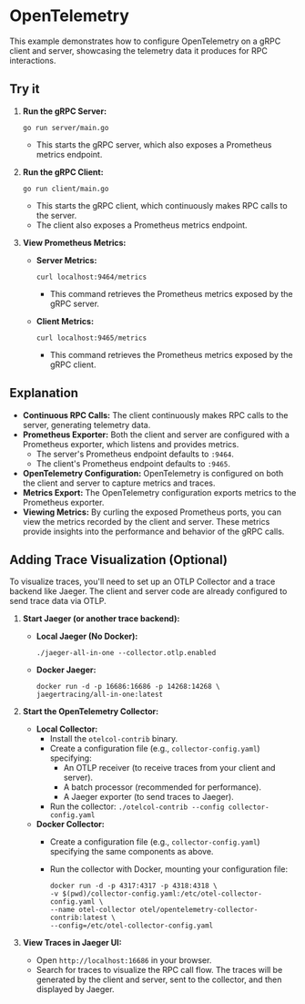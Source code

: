 # OpenTelemetry

This example demonstrates how to configure OpenTelemetry on a gRPC client
and server, showcasing the telemetry data it produces for RPC interactions.

## Try it

1.  **Run the gRPC Server:**

    ```
    go run server/main.go
    ```

    * This starts the gRPC server, which also exposes a Prometheus
        metrics endpoint.

2.  **Run the gRPC Client:**

    ```
    go run client/main.go
    ```

    * This starts the gRPC client, which continuously makes RPC calls
        to the server.
    * The client also exposes a Prometheus metrics endpoint.

3.  **View Prometheus Metrics:**

    * **Server Metrics:**

        ```
        curl localhost:9464/metrics
        ```

        * This command retrieves the Prometheus metrics exposed by the
            gRPC server.

    * **Client Metrics:**

        ```
        curl localhost:9465/metrics
        ```

        * This command retrieves the Prometheus metrics exposed by the
            gRPC client.

## Explanation

* **Continuous RPC Calls:** The client continuously makes RPC calls to
    the server, generating telemetry data.
* **Prometheus Exporter:** Both the client and server are configured
    with a Prometheus exporter, which listens and provides metrics.
    * The server's Prometheus endpoint defaults to `:9464`.
    * The client's Prometheus endpoint defaults to `:9465`.
* **OpenTelemetry Configuration:** OpenTelemetry is configured on both
    the client and server to capture metrics and traces.
* **Metrics Export:** The OpenTelemetry configuration exports metrics to
    the Prometheus exporter.
* **Viewing Metrics:** By curling the exposed Prometheus ports, you can
    view the metrics recorded by the client and server. These metrics
    provide insights into the performance and behavior of the gRPC calls.

## Adding Trace Visualization (Optional)

To visualize traces, you'll need to set up an OTLP Collector and a trace
backend like Jaeger. The client and server code are already configured
to send trace data via OTLP.

1.  **Start Jaeger (or another trace backend):**

    * **Local Jaeger (No Docker):**

        ```
        ./jaeger-all-in-one --collector.otlp.enabled
        ```

    * **Docker Jaeger:**

        ```
        docker run -d -p 16686:16686 -p 14268:14268 \
        jaegertracing/all-in-one:latest
        ```

2.  **Start the OpenTelemetry Collector:**

    * **Local Collector:**
        * Install the `otelcol-contrib` binary.
        * Create a configuration file (e.g., `collector-config.yaml`)
            specifying:
            * An OTLP receiver (to receive traces from your client and
                server).
            * A batch processor (recommended for performance).
            * A Jaeger exporter (to send traces to Jaeger).
        * Run the collector: `./otelcol-contrib --config collector-config.yaml`
    * **Docker Collector:**
        * Create a configuration file (e.g., `collector-config.yaml`)
            specifying the same components as above.
        * Run the collector with Docker, mounting your configuration
            file:

            ```
            docker run -d -p 4317:4317 -p 4318:4318 \
            -v $(pwd)/collector-config.yaml:/etc/otel-collector-config.yaml \
            --name otel-collector otel/opentelemetry-collector-contrib:latest \
            --config=/etc/otel-collector-config.yaml
            ```

3.  **View Traces in Jaeger UI:**

    * Open `http://localhost:16686` in your browser.
    * Search for traces to visualize the RPC call flow. The traces will
        be generated by the client and server, sent to the collector,
        and then displayed by Jaeger.